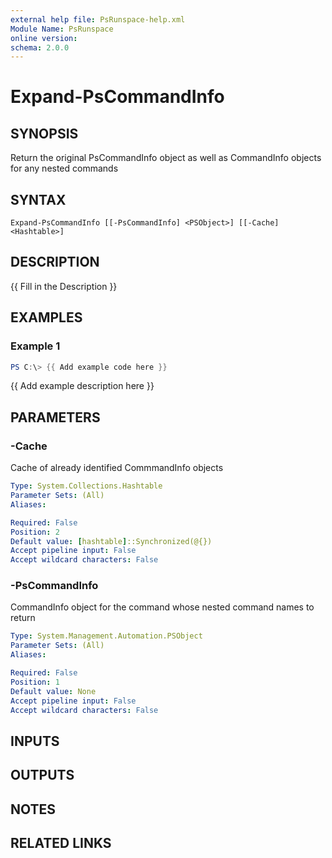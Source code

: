 ```yaml
---
external help file: PsRunspace-help.xml
Module Name: PsRunspace
online version:
schema: 2.0.0
---
```


# Expand-PsCommandInfo

## SYNOPSIS
Return the original PsCommandInfo object as well as CommandInfo objects for any nested commands

## SYNTAX

```
Expand-PsCommandInfo [[-PsCommandInfo] <PSObject>] [[-Cache] <Hashtable>]
```

## DESCRIPTION
{{ Fill in the Description }}

## EXAMPLES

### Example 1
```powershell
PS C:\> {{ Add example code here }}
```

{{ Add example description here }}

## PARAMETERS

### -Cache
Cache of already identified CommmandInfo objects

```yaml
Type: System.Collections.Hashtable
Parameter Sets: (All)
Aliases:

Required: False
Position: 2
Default value: [hashtable]::Synchronized(@{})
Accept pipeline input: False
Accept wildcard characters: False
```

### -PsCommandInfo
CommandInfo object for the command whose nested command names to return

```yaml
Type: System.Management.Automation.PSObject
Parameter Sets: (All)
Aliases:

Required: False
Position: 1
Default value: None
Accept pipeline input: False
Accept wildcard characters: False
```

## INPUTS

## OUTPUTS

## NOTES

## RELATED LINKS
